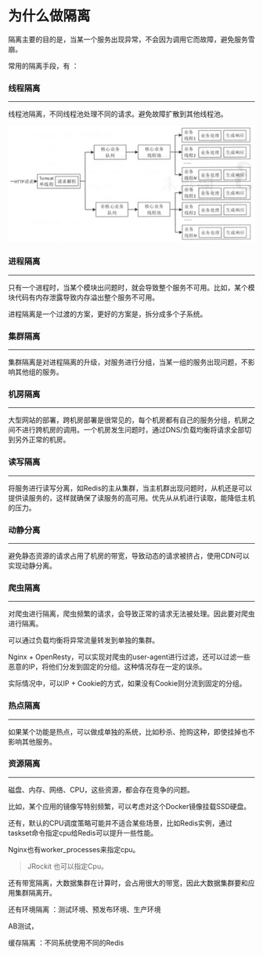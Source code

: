 # 为什么做隔离

隔离主要的目的是，当某一个服务出现异常，不会因为调用它而故障，避免服务雪崩。



常用的隔离手段，有 ：



### 线程隔离

---

线程池隔离，不同线程池处理不同的请求。避免故障扩散到其他线程池。

![image-20211025121828537](隔离.assets/image-20211025121828537.png)



### 进程隔离

---

只有一个进程时，当某个模块出问题时，就会导致整个服务不可用。比如，某个模块代码有内存泄露导致内存溢出整个服务不可用。

进程隔离是一个过渡的方案，更好的方案是，拆分成多个子系统。



### 集群隔离

---

集群隔离是对进程隔离的升级，对服务进行分组，当某一组的服务出现问题，不影响其他组的服务。



### 机房隔离

---

大型网站的部署，跨机房部署是很常见的，每个机房都有自己的服务分组，机房之间不进行跨机房的调用。一个机房发生问题时，通过DNS/负载均衡将请求全部切到另外正常的机房。



### 读写隔离

---

将服务进行读写分离，如Redis的主从集群，当主机群出现问题时，从机还是可以提供读服务的，这样就确保了读服务的高可用。优先从从机进行读取，能降低主机的压力。



### 动静分离

---

避免静态资源的请求占用了机房的带宽，导致动态的请求被挤占，使用CDN可以实现动静分离。



### 爬虫隔离

---

对爬虫进行隔离，爬虫频繁的请求，会导致正常的请求无法被处理。因此要对爬虫进行隔离。

可以通过负载均衡将异常流量转发到单独的集群。

Nginx + OpenResty，可以实现对爬虫的user-agent进行过滤，还可以过滤一些恶意的IP，将他们分发到固定的分组。这种情况存在一定的误杀。

实际情况中，可以IP + Cookie的方式，如果没有Cookie则分流到固定的分组。



### 热点隔离

---

如果某个功能是热点，可以做成单独的系统，比如秒杀、抢购这种，即使挂掉也不影响其他服务。



### 资源隔离

---

磁盘、内存、网络、CPU，这些资源，都会存在竞争的问题。

比如，某个应用的镜像写特别频繁，可以考虑对这个Docker镜像挂载SSD硬盘。



还有，默认的CPU调度策略可能并不适合某些场景，比如Redis实例，通过taskset命令指定cpu给Redis可以提升一些性能。

Nginx也有worker_processes来指定cpu。

> JRockit 也可以指定Cpu。



还有带宽隔离，大数据集群在计算时，会占用很大的带宽，因此大数据集群要和应用集群隔离开。



还有环境隔离 ：测试环境、预发布环境、生产环境



AB测试，



缓存隔离 ：不同系统使用不同的Redis



